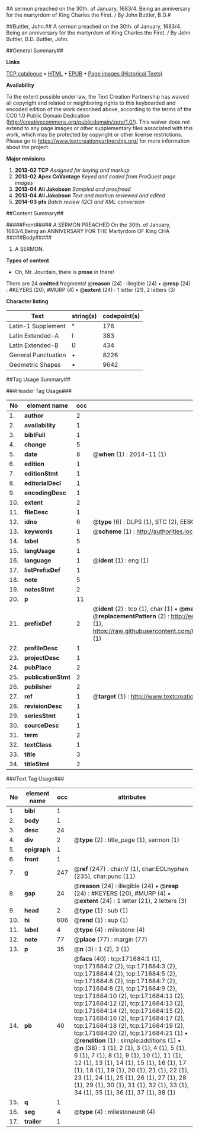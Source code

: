 #A sermon preached on the 30th. of January, 1683/4. Being an anniversary for the martyrdom of King Charles the First. / By John Buttler, B.D.#

##Buttler, John.##
A sermon preached on the 30th. of January, 1683/4. Being an anniversary for the martyrdom of King Charles the First. / By John Buttler, B.D.
Buttler, John.

##General Summary##

**Links**

[TCP catalogue](http://www.ota.ox.ac.uk/tcp/)  • 
[HTML](http://tei.it.ox.ac.uk/tcp/Texts-HTML/free/A78/A78063.html)  • 
[EPUB](http://tei.it.ox.ac.uk/tcp/Texts-EPUB/free/A78/A78063.epub) • 
[Page images (Historical Texts)](https://historicaltexts.jisc.ac.uk/eebo-45504383e)

**Availability**

To the extent possible under law, the Text Creation Partnership has waived all copyright and related or neighboring rights to this keyboarded and encoded edition of the work described above, according to the terms of the CC0 1.0 Public Domain Dedication (http://creativecommons.org/publicdomain/zero/1.0/). This waiver does not extend to any page images or other supplementary files associated with this work, which may be protected by copyright or other license restrictions. Please go to https://www.textcreationpartnership.org/ for more information about the project.

**Major revisions**

1. __2013-02__ __TCP__ *Assigned for keying and markup*
1. __2013-02__ __Apex CoVantage__ *Keyed and coded from ProQuest page images*
1. __2013-04__ __Ali Jakobson__ *Sampled and proofread*
1. __2013-04__ __Ali Jakobson__ *Text and markup reviewed and edited*
1. __2014-03__ __pfs__ *Batch review (QC) and XML conversion*

##Content Summary##

#####Front#####
A SERMON PREACHED On the 30th. of January, 1683/4.Being an ANNIVERSARY FOR THE Martyrdom OF King CHA
#####Body#####

1. A SERMON.

**Types of content**

  * Oh, Mr. Jourdain, there is **prose** in there!

There are 24 **omitted** fragments! 
 @__reason__ (24) : illegible (24)  •  @__resp__ (24) : #KEYERS (20), #MURP (4)  •  @__extent__ (24) : 1 letter (21), 2 letters (3)

**Character listing**


|Text|string(s)|codepoint(s)|
|---|---|---|
|Latin-1 Supplement|°|176|
|Latin Extended-A|ſ|383|
|Latin Extended-B|Ʋ|434|
|General Punctuation|•|8226|
|Geometric Shapes|▪|9642|

##Tag Usage Summary##

###Header Tag Usage###

|No|element name|occ|attributes|
|---|---|---|---|
|1.|__author__|2||
|2.|__availability__|1||
|3.|__biblFull__|1||
|4.|__change__|5||
|5.|__date__|8| @__when__ (1) : 2014-11 (1)|
|6.|__edition__|1||
|7.|__editionStmt__|1||
|8.|__editorialDecl__|1||
|9.|__encodingDesc__|1||
|10.|__extent__|2||
|11.|__fileDesc__|1||
|12.|__idno__|6| @__type__ (6) : DLPS (1), STC (2), EEBO-CITATION (1), OCLC (1), VID (1)|
|13.|__keywords__|1| @__scheme__ (1) : http://authorities.loc.gov/ (1)|
|14.|__label__|5||
|15.|__langUsage__|1||
|16.|__language__|1| @__ident__ (1) : eng (1)|
|17.|__listPrefixDef__|1||
|18.|__note__|5||
|19.|__notesStmt__|2||
|20.|__p__|11||
|21.|__prefixDef__|2| @__ident__ (2) : tcp (1), char (1)  •  @__matchPattern__ (2) : ([0-9\-]+):([0-9IVX]+) (1), (.+) (1)  •  @__replacementPattern__ (2) : http://eebo.chadwyck.com/downloadtiff?vid=$1&page=$2 (1), https://raw.githubusercontent.com/textcreationpartnership/Texts/master/tcpchars.xml#$1 (1)|
|22.|__profileDesc__|1||
|23.|__projectDesc__|1||
|24.|__pubPlace__|2||
|25.|__publicationStmt__|2||
|26.|__publisher__|2||
|27.|__ref__|1| @__target__ (1) : http://www.textcreationpartnership.org/docs/. (1)|
|28.|__revisionDesc__|1||
|29.|__seriesStmt__|1||
|30.|__sourceDesc__|1||
|31.|__term__|2||
|32.|__textClass__|1||
|33.|__title__|3||
|34.|__titleStmt__|2||


###Text Tag Usage###

|No|element name|occ|attributes|
|---|---|---|---|
|1.|__bibl__|1||
|2.|__body__|1||
|3.|__desc__|24||
|4.|__div__|2| @__type__ (2) : title_page (1), sermon (1)|
|5.|__epigraph__|1||
|6.|__front__|1||
|7.|__g__|247| @__ref__ (247) : char:V (1), char:EOLhyphen (235), char:punc (11)|
|8.|__gap__|24| @__reason__ (24) : illegible (24)  •  @__resp__ (24) : #KEYERS (20), #MURP (4)  •  @__extent__ (24) : 1 letter (21), 2 letters (3)|
|9.|__head__|2| @__type__ (1) : sub (1)|
|10.|__hi__|606| @__rend__ (1) : sup (1)|
|11.|__label__|4| @__type__ (4) : milestone (4)|
|12.|__note__|77| @__place__ (77) : margin (77)|
|13.|__p__|35| @__n__ (3) : 1 (2), 3 (1)|
|14.|__pb__|40| @__facs__ (40) : tcp:171684:1 (1), tcp:171684:2 (2), tcp:171684:3 (2), tcp:171684:4 (2), tcp:171684:5 (2), tcp:171684:6 (2), tcp:171684:7 (2), tcp:171684:8 (2), tcp:171684:9 (2), tcp:171684:10 (2), tcp:171684:11 (2), tcp:171684:12 (2), tcp:171684:13 (2), tcp:171684:14 (2), tcp:171684:15 (2), tcp:171684:16 (2), tcp:171684:17 (2), tcp:171684:18 (2), tcp:171684:19 (2), tcp:171684:20 (2), tcp:171684:21 (1)  •  @__rendition__ (1) : simple:additions (1)  •  @__n__ (38) : 1 (1), 2 (1), 3 (1), 4 (1), 5 (1), 6 (1), 7 (1), 8 (1), 9 (1), 10 (1), 11 (1), 12 (1), 13 (1), 14 (1), 15 (1), 16 (1), 17 (1), 18 (1), 19 (1), 20 (1), 21 (1), 22 (1), 23 (1), 24 (1), 25 (1), 26 (1), 27 (1), 28 (1), 29 (1), 30 (1), 31 (1), 32 (1), 33 (1), 34 (1), 35 (1), 36 (1), 37 (1), 38 (1)|
|15.|__q__|1||
|16.|__seg__|4| @__type__ (4) : milestoneunit (4)|
|17.|__trailer__|1||
